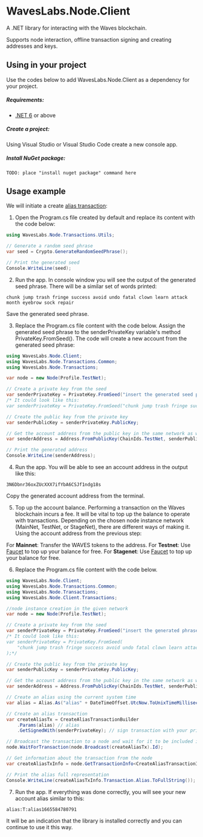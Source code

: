 # WavesLabs.Node.Client
A .NET library for interacting with the Waves blockchain.

Supports node interaction, offline transaction signing and creating addresses and keys.

## Using in your project
Use the codes below to add WavesLabs.Node.Client as a dependency for your project.

##### Requirements:
- [.NET 6](https://dotnet.microsoft.com/en-us/download/dotnet) or above

##### Create a project:
Using Visual Studio or Visual Studio Code create a new console app.

##### Install NuGet package:
```
TODO: place "install nuget package" command here
```
## Usage example
We will initiate a create [alias transaction](https://dev.waves.tech/en/edu/lessons/learn-sdks-the-waves-signer-and-its-providers/work-with-accounts#create-alias-transaction):

1. Open the Program.cs file created by default and replace its content with the code below:
```csharp
using WavesLabs.Node.Transactions.Utils;

// Generate a random seed phrase
var seed = Crypto.GenerateRandomSeedPhrase();

// Print the generated seed
Console.WriteLine(seed);
```

2. Run the app.
In console window you will see the output of the generated seed phrase. There will be a similar set of words printed:

```
chunk jump trash fringe success avoid undo fatal clown learn attack month eyebrow sock repair
```
Save the generated seed phrase.

3. Replace the Program.cs file content with the code below.
Assign the generated seed phrase to the senderPrivateKey variable's method PrivateKey.FromSeed(). The code will create a new account from the generated seed phrase:
```csharp
using WavesLabs.Node.Client;
using WavesLabs.Node.Transactions.Common;
using WavesLabs.Node.Transactions;

var node = new Node(Profile.TestNet);

// Create a private key from the seed
var senderPrivateKey = PrivateKey.FromSeed("insert the generated seed phrase here");
/* It could look like this: 
var senderPrivateKey = PrivateKey.FromSeed("chunk jump trash fringe success avoid undo fatal clown learn attack month eyebrow sock repair");*/

// Create the public key from the private key
var senderPublicKey = senderPrivateKey.PublicKey;

// Get the account address from the public key in the same network as with the node instance
var senderAddress = Address.FromPublicKey(ChainIds.TestNet, senderPublicKey);

// Print the generated address
Console.WriteLine(senderAddress);
```

4. Run the app.
You will be able to see an account address in the output like this:
```
3N6Dbnr36oxZUcXXX7ifYbA6CSJf1ndg18s
```
Copy the generated account address from the terminal.

5. Top up the account balance.
Performing a transaction on the Waves blockchain incurs a fee. It will be vital to top up the balance to operate with transactions. Depending on the chosen node instance network (MainNet, TestNet, or StageNet), there are different ways of making it. Using the account address from the previous step:

For **Mainnet**: Transfer the WAVES tokens to the address.
For **Testnet**: Use [Faucet](https://testnet.wavesexplorer.com/faucet) to top up your balance for free.
For **Stagenet**: Use [Faucet](https://testnet.wavesexplorer.com/faucet) to top up your balance for free.

6. Replace the Program.cs file content with the code below.
```csharp
using WavesLabs.Node.Client;
using WavesLabs.Node.Transactions.Common;
using WavesLabs.Node.Transactions;
using WavesLabs.Node.Client.Transactions;

//node instance creation in the given network
var node = new Node(Profile.TestNet);

// Create a private key from the seed
var senderPrivateKey = PrivateKey.FromSeed("insert the generated phrase here");
/* It could look like this: 
var senderPrivateKey = PrivateKey.FromSeed(
    "chunk jump trash fringe success avoid undo fatal clown learn attack month eyebrow sock repair"
);*/

// Create the public key from the private key
var senderPublicKey = senderPrivateKey.PublicKey;

// Get the account address from the public key in the same network as with the node instance
var senderAddress = Address.FromPublicKey(ChainIds.TestNet, senderPublicKey);

// Create an alias using the current system time
var alias = Alias.As("alias" + DateTimeOffset.UtcNow.ToUnixTimeMilliseconds());

// Create an alias transaction
var createAliasTx = CreateAliasTransactionBuilder
    .Params(alias) // alias
    .GetSignedWith(senderPrivateKey); // sign transaction with your private key

// Broadcast the transaction to a node and wait for it to be included in the blockchain
node.WaitForTransaction(node.Broadcast(createAliasTx).Id);

// Get information about the transaction from the node
var createAliasTxInfo = node.GetTransactionInfo<CreateAliasTransactionInfo>(createAliasTx.Id);

// Print the alias full representation
Console.WriteLine(createAliasTxInfo.Transaction.Alias.ToFullString());
```

7. Run the app.
If everything was done correctly, you will see your new account alias similar to this:
```
alias:T:alias1665584780791
```
It will be an indication that the library is installed correctly and you can continue to use it this way.
